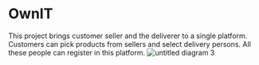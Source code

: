 # OwnIT
This project brings customer seller and the deliverer to a single platform. Customers can pick products from sellers and select delivery persons. All these people can register in this platform.
![untitled diagram 3](https://user-images.githubusercontent.com/29881881/45407097-0fb20d00-b686-11e8-8a75-9a555b90da38.jpg)
